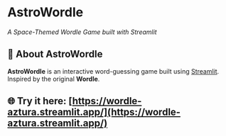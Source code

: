 # AstroWordle  
*A Space-Themed Wordle Game built with Streamlit*

## 🌟 About AstroWordle
**AstroWordle** is an interactive word-guessing game built using [Streamlit](https://streamlit.io/). Inspired by the original **Wordle**.

## 🌐 Try it here: [https://wordle-aztura.streamlit.app/](https://wordle-aztura.streamlit.app/)
